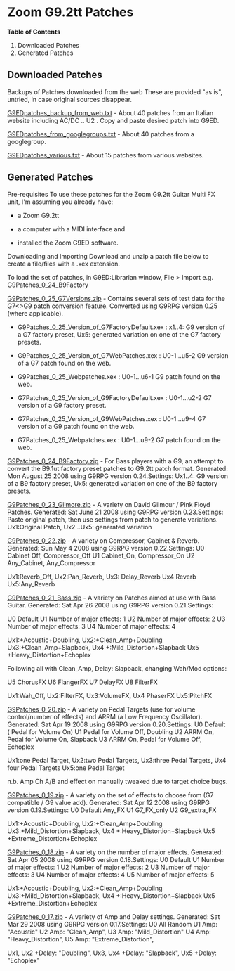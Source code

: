 # Zoom G9.2tt Patches

**Table of Contents**

1. Downloaded Patches
2. Generated Patches
 
## Downloaded Patches
Backups of Patches downloaded from the web
These are provided "as is", untried, in case original sources disappear.

[G9EDpatches_backup_from_web.txt](assets/text/G9EDpatches_backup_from_web.txt) - 
 About 40 patches from an Italian website including AC/DC .. U2 . Copy and paste desired patch into G9ED.

[G9EDpatches_from_googlegroups.txt](assets/text/G9EDpatches_from_googlegroups.txt) - 	About 40 patches from a googlegroup.

[G9EDpatches_various.txt](assets/text/G9EDpatches_various.txt) - 	About 15 patches from various websites.
 

 
## Generated Patches
Pre-requisites
To use these patches for the Zoom G9.2tt Guitar Multi FX unit, I'm assuming you already have:

* a Zoom G9.2tt

* a computer with a MIDI interface and

* installed the Zoom G9ED software.

Downloading and Importing
Download and unzip a patch file below to create a file/files with a .xex extension.

To load the set of patches, in G9ED:Librarian window, File > Import e.g. G9Patches_0_24_B9Factory

[G9Patches_0_25_G7Versions.zip](assets/zip/G9Patches_0_25_G7Versions.zip) -
Contains several sets of test data for the G7<>G9 patch conversion feature. Converted using G9RPG version 0.25 (where applicable).

* G9Patches_0_25_Version_of_G7FactoryDefault.xex :
x1..4: G9 version of a G7 factory preset, Ux5: generated variation on one of the G7 factory presets.

* G9Patches_0_25_Version_of_G7WebPatches.xex :
U0-1...u5-2 G9 version of a G7 patch found on the web.

* G9Patches_0_25_Webpatches.xex :
U0-1...u6-1 G9 patch found on the web.

* G7Patches_0_25_Version_of_G9FactoryDefault.xex :
U0-1...u2-2 G7 version of a G9 factory preset.

* G7Patches_0_25_Version_of_G9WebPatches.xex :
U0-1...u9-4 G7 version of a G9 patch found on the web.

* G7Patches_0_25_Webpatches.xex :
U0-1...u9-2 G7 patch found on the web.


[G9Patches_0_24_B9Factory.zip](assets/zip/G9Patches_0_24_B9Factory.zip) -
For Bass players with a G9, an attempt to convert the B9.1ut factory preset patches to G9.2tt patch format.
Generated: Mon August 25 2008 using G9RPG version 0.24.Settings:
Ux1..4: G9 version of a B9 factory preset, Ux5: generated variation on one of the B9 factory presets.


[G9Patches_0_23_Gilmore.zip](assets/zip/G9Patches_0_23_Gilmore.zip) -
A variety on David Gilmour / Pink Floyd Patches.
Generated: Sat June 21 2008 using G9RPG version 0.23.Settings:
Paste original patch, then use settings from patch to generate variations.
Ux1:Original Patch, Ux2 ..Ux5: generated variation


[G9Patches_0_22.zip](assets/zip/G9Patches_0_22.zip) -
A variety on Compressor, Cabinet & Reverb.
Generated: Sun May 4 2008 using G9RPG version 0.22.Settings:
U0 Cabinet Off, Compressor_Off
U1 Cabinet_On, Compressor_On
U2 Any_Cabinet, Any_Compressor

Ux1:Reverb_Off, Ux2:Pan_Reverb, Ux3: Delay_Reverb Ux4 Reverb Ux5:Any_Reverb


[G9Patches_0_21_Bass.zip](assets/zip/G9Patches_0_21_Bass.zip) -
A variety on Patches aimed at use with Bass Guitar.
Generated: Sat Apr 26 2008 using G9RPG version 0.21.Settings:

U0 Default
U1 Number of major effects: 1
U2 Number of major effects: 2
U3 Number of major effects: 3
U4 Number of major effects: 4

Ux1:+Acoustic+Doubling, Ux2:+Clean_Amp+Doubling
Ux3:+Clean_Amp+Slapback, Ux4 +:Mild_Distortion+Slapback
Ux5 +Heavy_Distortion+Echoplex

Following all with Clean_Amp, Delay: Slapback, changing Wah/Mod options:

U5 ChorusFX
U6 FlangerFX
U7 DelayFX
U8 FilterFX

Ux1:Wah_Off, Ux2:FilterFX, Ux3:VolumeFX, Ux4 PhaserFX Ux5:PitchFX


[G9Patches_0_20.zip](assets/zip/G9Patches_0_20.zip) -
A variety on Pedal Targets (use for volume control/number of effects) and ARRM (a Low Frequency Oscillator).
Generated: Sat Apr 19 2008 using G9RPG version 0.20.Settings:
U0 Default ( Pedal for Volume On)
U1 Pedal for Volume Off, Doubling
U2 ARRM On, Pedal for Volume On, Slapback
U3 ARRM On, Pedal for Volume Off, Echoplex

Ux1:one Pedal Target, Ux2:two Pedal Targets, Ux3:three Pedal Targets, Ux4 four Pedal Targets
Ux5:one Pedal Target

n.b. Amp Ch A/B and effect on manually tweaked due to target choice bugs.


[G9Patches_0_19.zip](assets/zip/G9Patches_0_19.zip) -
A variety on the set of effects to choose from (G7 compatible / G9 value add).
Generated: Sat Apr 12 2008 using G9RPG version 0.19.Settings:
U0 Default Any_FX
U1 G7_FX_only
U2 G9_extra_FX

Ux1:+Acoustic+Doubling, Ux2:+Clean_Amp+Doubling
Ux3:+Mild_Distortion+Slapback, Ux4 +:Heavy_Distortion+Slapback
Ux5 +Extreme_Distortion+Echoplex


[G9Patches_0_18.zip](assets/zip/G9Patches_0_18.zip) -
A variety on the number of major effects.
Generated: Sat Apr 05 2008 using G9RPG version 0.18.Settings:
U0 Default
U1 Number of major effects: 1
U2 Number of major effects: 2
U3 Number of major effects: 3
U4 Number of major effects: 4
U5 Number of major effects: 5

Ux1:+Acoustic+Doubling, Ux2:+Clean_Amp+Doubling
Ux3:+Mild_Distortion+Slapback, Ux4 +:Heavy_Distortion+Slapback
Ux5 +Extreme_Distortion+Echoplex


[G9Patches_0_17.zip](assets/zip/G9Patches_0_17.zip) -
A variety of Amp and Delay settings.
Generated: Sat Mar 29 2008 using G9RPG version 0.17.Settings:
U0 All Random
U1 Amp: "Acoustic"
U2 Amp: "Clean_Amp",
U3 Amp: "Mild_Distortion"
U4 Amp: "Heavy_Distortion",
U5 Amp: "Extreme_Distortion",

Ux1, Ux2 +Delay: "Doubling", Ux3, Ux4 +Delay: "Slapback", Ux5 +Delay: "Echoplex"


